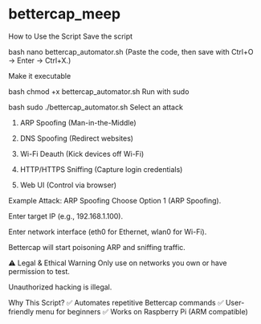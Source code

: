 # bettercap_meep

How to Use the Script
Save the script

bash
nano bettercap_automator.sh
(Paste the code, then save with Ctrl+O → Enter → Ctrl+X.)

Make it executable

bash
chmod +x bettercap_automator.sh
Run with sudo

bash
sudo ./bettercap_automator.sh
Select an attack

1) ARP Spoofing (Man-in-the-Middle)

2) DNS Spoofing (Redirect websites)

3) Wi-Fi Deauth (Kick devices off Wi-Fi)

4) HTTP/HTTPS Sniffing (Capture login credentials)

5) Web UI (Control via browser)

Example Attack: ARP Spoofing
Choose Option 1 (ARP Spoofing).

Enter target IP (e.g., 192.168.1.100).

Enter network interface (eth0 for Ethernet, wlan0 for Wi-Fi).

Bettercap will start poisoning ARP and sniffing traffic.

⚠️ Legal & Ethical Warning
Only use on networks you own or have permission to test.

Unauthorized hacking is illegal.

Why This Script?
✅ Automates repetitive Bettercap commands
✅ User-friendly menu for beginners
✅ Works on Raspberry Pi (ARM compatible)
